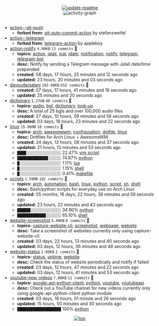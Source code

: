 <div align="center">
<a href="https://github.com/davoudarsalani/davoudarsalani/actions/workflows/update-readme.yml">
<img alt="update-readme" src="https://github.com/davoudarsalani/davoudarsalani/actions/workflows/update-readme.yml/badge.svg">
</a>
</div>
<div align="center">
<img alt="activity-graph" src="https://activity-graph.herokuapp.com/graph?username=davoudarsalani&custom_title=Joined%2002%20years,%2008%20months,%2004%20days,%2021%20hours,%2015%20minutes%20and%2019%20seconds%20ago&hide_border=true&bg_color=000000&color=1793D1&line=ffffff"></div>
<br>

* [action--git-push](https://github.com/davoudarsalani/action--git-push)
	+ __forked from:__ [git-auto-commit-action](https://github.com/stefanzweifel/git-auto-commit-action) by stefanzweifel
* [action--telegram](https://github.com/davoudarsalani/action--telegram)
	+ __forked from:__ [telegram-action](https://github.com/appleboy/telegram-action) by appleboy
* [action-notify](https://github.com/davoudarsalani/action-notify) `4.00KB` `13 commits` [](https://api.github.com/repos/davoudarsalani/action-notify/zipball)
	+ __topics:__ [action](https://github.com/topics/action), [jalali](https://github.com/topics/jalali), [jcal](https://github.com/topics/jcal), [jdate](https://github.com/topics/jdate), [notification](https://github.com/topics/notification), [notify](https://github.com/topics/notify), [telegram](https://github.com/topics/telegram), [telegram-bot](https://github.com/topics/telegram-bot)
	+ __desc:__ Notify by sending a Telegram message with Jalali date/time prepended
	+ __created:__ 08 days, 17 hours, 25 minutes and 12 seconds ago
	+ __updated:__ 23 hours, 20 minutes and 03 seconds ago
* [davoudarsalani](https://github.com/davoudarsalani/davoudarsalani) `342.00KB` `652 commits` [](https://api.github.com/repos/davoudarsalani/davoudarsalani/zipball)
	+ __created:__ 07 days, 17 hours, 41 minutes and 18 seconds ago
	+ __updated:__ 25 minutes and 20 seconds ago
* [dictionary](https://github.com/davoudarsalani/dictionary) `1.27GB` `40 commits` [](https://api.github.com/repos/davoudarsalani/dictionary/zipball)
	+ __topics:__ [audio](https://github.com/topics/audio), [bgl](https://github.com/topics/bgl), [dictionary](https://github.com/topics/dictionary), [look-up](https://github.com/topics/look-up)
	+ __desc:__ A total of 25 bgls and over 100,000 audio files
	+ __created:__ 27 days, 10 hours, 09 minutes and 56 seconds ago
	+ __updated:__ 03 days, 16 hours, 23 minutes and 22 seconds ago
* [linux](https://github.com/davoudarsalani/linux) `15.96MB` `18 commits` [](https://api.github.com/repos/davoudarsalani/linux/zipball)
	+ __topics:__ [arch](https://github.com/topics/arch), [awesomewm](https://github.com/topics/awesomewm), [configuration](https://github.com/topics/configuration), [dotfile](https://github.com/topics/dotfile), [linux](https://github.com/topics/linux)
	+ __desc:__ Dotfiles for Arch Linux + AwesomeWM
	+ __created:__ 24 days, 12 hours, 08 minutes and 37 seconds ago
	+ __updated:__ 21 hours, 13 minutes and 53 seconds ago
	+ `████░░░░░░░░░░░░░░░░`  22.47% [vim script](https://github.com/topics/vim%20script)
	+ `██████████████░░░░░░`  74.87% [python](https://github.com/topics/python)
	+ `█░░░░░░░░░░░░░░░░░░░`  1.11% [lua](https://github.com/topics/lua)
	+ `█░░░░░░░░░░░░░░░░░░░`  1.15% [shell](https://github.com/topics/shell)
	+ `█░░░░░░░░░░░░░░░░░░░`  0.41% [makefile](https://github.com/topics/makefile)
* [scripts](https://github.com/davoudarsalani/scripts) `1.59MB` `102 commits` [](https://api.github.com/repos/davoudarsalani/scripts/zipball)
	+ __topics:__ [arch](https://github.com/topics/arch), [automation](https://github.com/topics/automation), [bash](https://github.com/topics/bash), [linux](https://github.com/topics/linux), [python](https://github.com/topics/python), [script](https://github.com/topics/script), [sh](https://github.com/topics/sh), [shell](https://github.com/topics/shell)
	+ __desc:__ Bash/python scripts for everyday use on Arch Linux
	+ __created:__ 05 months, 16 days, 22 hours, 38 minutes and 59 seconds ago
	+ __updated:__ 23 hours, 22 minutes and 43 seconds ago
	+ `██████░░░░░░░░░░░░░░`  34.90% [python](https://github.com/topics/python)
	+ `█████████████░░░░░░░`  65.10% [shell](https://github.com/topics/shell)
* [website-screenshot](https://github.com/davoudarsalani/website-screenshot) `4.00KB` `6 commits` [](https://api.github.com/repos/davoudarsalani/website-screenshot/zipball)
	+ __topics:__ [capture-website-cli](https://github.com/topics/capture-website-cli), [screenshot](https://github.com/topics/screenshot), [webpage](https://github.com/topics/webpage), [website](https://github.com/topics/website)
	+ __desc:__ Take a screenshot of websites currently only using capture-website-cli
	+ __created:__ 03 days, 22 hours, 13 minutes and 40 seconds ago
	+ __updated:__ 03 days, 12 hours, 36 minutes and 48 seconds ago
* [website-status](https://github.com/davoudarsalani/website-status) `2.00KB` `2 commits` [](https://api.github.com/repos/davoudarsalani/website-status/zipball)
	+ __topics:__ [status](https://github.com/topics/status), [uptime](https://github.com/topics/uptime), [website](https://github.com/topics/website)
	+ __desc:__ Check the status of website periodically and notify if failed
	+ __created:__ 03 days, 12 hours, 47 minutes and 22 seconds ago
	+ __updated:__ 03 days, 12 hours, 41 minutes and 53 seconds ago
* [youtube-new-videos](https://github.com/davoudarsalani/youtube-new-videos) `7.00KB` `11 commits` [](https://api.github.com/repos/davoudarsalani/youtube-new-videos/zipball)
	+ __topics:__ [google-api-python-client](https://github.com/topics/google-api-python-client), [python](https://github.com/topics/python), [youtube](https://github.com/topics/youtube), [youtubeapi](https://github.com/topics/youtubeapi)
	+ __desc:__ Check out a YouTube channel for new videos currently only using google-api-python-client python module
	+ __created:__ 03 days, 18 hours, 01 minute and 26 seconds ago
	+ __updated:__ 15 hours, 50 minutes and 30 seconds ago
	+ `████████████████████`  100% [python](https://github.com/topics/python)
<div align="center">
<a href='https://github.com/davoudarsalani/davoudarsalani#readme'>
<img alt='top' src='https://img.shields.io/badge/TOP-grey'>
</a>
</div>
